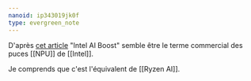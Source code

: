 ```yaml
---
nanoid: ip343019jk0f
type: evergreen_note
---
```

D'après [cet article](https://en.wikipedia.org/wiki/Meteor_Lake) "Intel AI Boost" semble être le terme commercial des puces [[NPU]] de [[Intel]].

Je comprends que c'est l'équivalent de [[Ryzen AI]].
